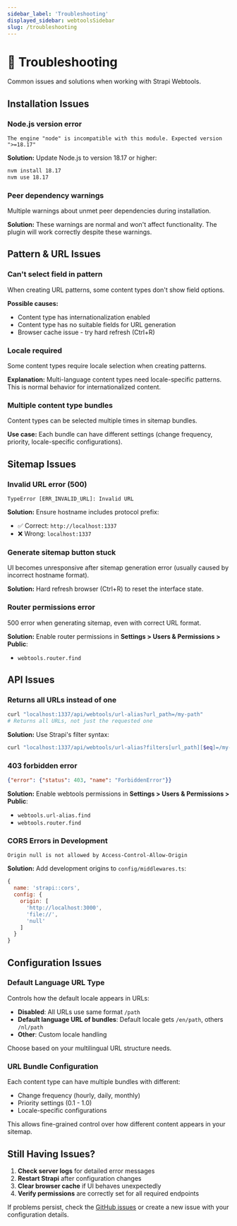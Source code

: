 ```yaml
---
sidebar_label: 'Troubleshooting'
displayed_sidebar: webtoolsSidebar
slug: /troubleshooting
---
```


# 🔧 Troubleshooting

Common issues and solutions when working with Strapi Webtools.

## Installation Issues

### Node.js version error
```
The engine "node" is incompatible with this module. Expected version ">=18.17"
```

**Solution:** Update Node.js to version 18.17 or higher:
```bash
nvm install 18.17
nvm use 18.17
```

### Peer dependency warnings
Multiple warnings about unmet peer dependencies during installation.

**Solution:** These warnings are normal and won't affect functionality. The plugin will work correctly despite these warnings.

## Pattern & URL Issues

### Can't select field in pattern
When creating URL patterns, some content types don't show field options.

**Possible causes:**
- Content type has internationalization enabled
- Content type has no suitable fields for URL generation
- Browser cache issue - try hard refresh (Ctrl+R)

### Locale required
Some content types require locale selection when creating patterns.

**Explanation:** Multi-language content types need locale-specific patterns. This is normal behavior for internationalized content.

### Multiple content type bundles
Content types can be selected multiple times in sitemap bundles.

**Use case:** Each bundle can have different settings (change frequency, priority, locale-specific configurations).

## Sitemap Issues

### Invalid URL error (500)
```
TypeError [ERR_INVALID_URL]: Invalid URL
```

**Solution:** Ensure hostname includes protocol prefix:
- ✅ Correct: `http://localhost:1337`
- ❌ Wrong: `localhost:1337`

### Generate sitemap button stuck
UI becomes unresponsive after sitemap generation error (usually caused by incorrect hostname format).

**Solution:** Hard refresh browser (Ctrl+R) to reset the interface state.

### Router permissions error
500 error when generating sitemap, even with correct URL format.

**Solution:** Enable router permissions in **Settings > Users & Permissions > Public**:
- `webtools.router.find`

## API Issues

### Returns all URLs instead of one
```bash
curl "localhost:1337/api/webtools/url-alias?url_path=/my-path"
# Returns all URLs, not just the requested one
```

**Solution:** Use Strapi's filter syntax:
```bash
curl "localhost:1337/api/webtools/url-alias?filters[url_path][$eq]=/my-path"
```

### 403 forbidden error
```json
{"error": {"status": 403, "name": "ForbiddenError"}}
```

**Solution:** Enable webtools permissions in **Settings > Users & Permissions > Public**:
- `webtools.url-alias.find`
- `webtools.router.find`

### CORS Errors in Development
```
Origin null is not allowed by Access-Control-Allow-Origin
```

**Solution:** Add development origins to `config/middlewares.ts`:
```js
{
  name: 'strapi::cors',
  config: {
    origin: [
      'http://localhost:3000',
      'file://',
      'null'
    ]
  }
}
```

## Configuration Issues

### Default Language URL Type
Controls how the default locale appears in URLs:

- **Disabled**: All URLs use same format `/path`
- **Default language URL of bundles**: Default locale gets `/en/path`, others `/nl/path`
- **Other**: Custom locale handling

Choose based on your multilingual URL structure needs.

### URL Bundle Configuration
Each content type can have multiple bundles with different:
- Change frequency (hourly, daily, monthly)
- Priority settings (0.1 - 1.0)
- Locale-specific configurations

This allows fine-grained control over how different content appears in your sitemap.

## Still Having Issues?

1. **Check server logs** for detailed error messages
2. **Restart Strapi** after configuration changes
3. **Clear browser cache** if UI behaves unexpectedly
4. **Verify permissions** are correctly set for all required endpoints

If problems persist, check the [GitHub issues](https://github.com/pluginpal/strapi-webtools/issues) or create a new issue with your configuration details.
